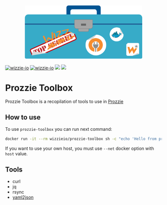 <p align="center">
    <img src="docs/assets/img/prozzie-toolbox.logo.png" alt="Prozzie Toobox" title="Prozzie Toolbox" width="75%"/>
</p>

[![wizzie-io](https://img.shields.io/badge/powered%20by-wizzie.io-F68D2E.svg)](https://github.com/wizzie-io/)
[![wizzie-io](https://img.shields.io/badge/%20-Docker-0DB7ED.svg?logo=docker)](https://hub.docker.com/r/wizzieio/prozzie-toolbox/)
[![](https://images.microbadger.com/badges/image/wizzieio/prozzie-toolbox.svg)](https://microbadger.com/images/wizzieio/prozzie-toolbox "Get your own image badge on microbadger.com")
[![](https://images.microbadger.com/badges/version/wizzieio/prozzie-toolbox.svg)](https://microbadger.com/images/wizzieio/prozzie-toolbox "Get your own version badge on microbadger.com")

# Prozzie Toolbox

Prozzie Toolbox is a recopilation of tools to use in [Prozzie](https://github.com/wizzie-io/prozzie)

## How to use

To use `prozzie-toolbox` you can run next command:

```bash
docker run -it --rm wizzieio/prozzie-toolbox sh -c "echo 'Hello from prozzie-toolbox'"
```

If you want to use your own host, you must use `--net` docker option with `host` value.

## Tools

- curl
- jq
- rsync
- [yaml2json](https://github.com/bronze1man/yaml2json)